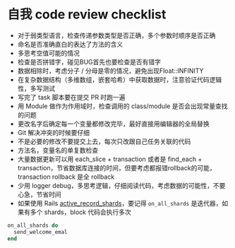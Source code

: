 # 自我 code review checklist

* 对于弱类型语言，检查传递参数类型是否正确，多个参数时顺序是否正确
* 命名是否准确直白的表达了方法的含义
* 多思考空值可能的情况
* 检查是否拼错字，碰见BUG首先也要检查是否有错字
* 数据相除时，考虑分子 / 分母是零的情况，避免出现Float::INFINITY
* 在复杂数据结构（多维数组，嵌套哈希）中获取数据时，注意验证代码逻辑性，多写测试
* 写完了 task 脚本要在提交 PR 时跑一遍
* 用 Module 做作为作用域时，检查调用的 class/module 是否会出现常量查找的问题
* 更改名字后确定每一个变量都修改完毕，最好直接用编辑器的全局替换
* Git 解决冲突的时候要仔细
* 不是必要的修改不要提交上去，每次只改跟自己任务关联的代码
* 方法名，变量名的单复数检查
* 大量数据更新可以用 each_slice + transaction 或者是 find_each + transaction，节省数据库连接的时间，但要考虑都报错rollback的可能，transaction rollback 是全 rollback
* 少用 logger debug，多思考逻辑，仔细阅读代码，考虑数据的可能性，不要心急，节省时间
* 如果使用 Rails [active_record_shards](https://github.com/zendesk/active_record_shards)，要记得 `on_all_shards` 是迭代器，如果有多个 shards，block 代码会执行多次

```ruby
on_all_shards do
  send_welcome_emal
end
```
